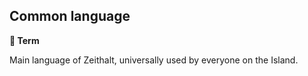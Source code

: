 ## Common language

**📑 Term**

Main language of Zeithalt, universally used by everyone on the Island.

